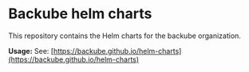 # Backube helm charts

This repository contains the Helm charts for the backube organization.

**Usage:** See:
[https://backube.github.io/helm-charts](https://backube.github.io/helm-charts)
